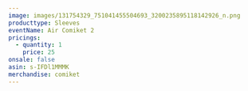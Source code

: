 ```yaml
---
image: images/131754329_751041455504693_3200235895118142926_n.png
producttype: Sleeves
eventName: Air Comiket 2
pricings:
  - quantity: 1
    price: 25
onsale: false
asin: s-IFDl1MMMK
merchandise: comiket
---
```

